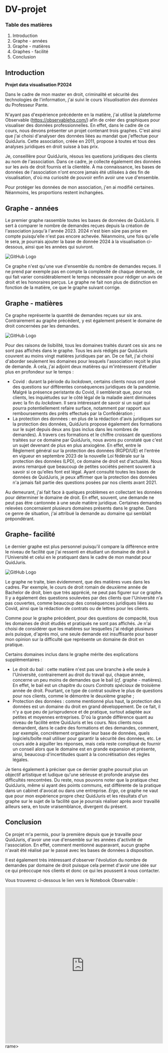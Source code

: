 # DV-projet

### Table des matières

1. Introduction
2. Graphe - années
3. Graphe - matières
4. Graphes - facilité
5. Conclusion

## Introduction
**Projet data visualisation P2024**

Dans le cadre de mon master en droit, criminalité et sécurité des technologies de l'information, j'ai suivi le cours *Visualisation des données* du Professeur Pante.

N'ayant pas d'expérience précédente en la matière, j'ai utilisé la plateforme Observable (https://observablehq.com/) afin de créer des graphiques pour visualiser des données professionnelles. En effet, dans le cadre de ce cours, nous devons présenter un projet contenant trois graphes. C'est ainsi que j'ai choisi d'analyser des données liées au mandat que j'effectue pour QuidJuris. Cette association, créée en 2011, propose à toutes et tous des analyses juridiques en droit suisse à bas prix.

Je, conseillère pour QuidJuris, résous les questions juridiques des clients au nom de l'association. Dans ce cadre, je collecte également des données sur les avis de droit fournis et la clientèle. À ma connaissance, les bases de données de l'association n'ont encore jamais été utilisées à des fin de visualisation, d'où ma curiosité de pouvoir enfin avoir une vue d'ensemble.

Pour protéger les données de mon association, j'en ai modifié certaines. Néanmoins, les proportions restent inchangées.

## Graphe - années

Le premier graphe rassemble toutes les bases de données de QuidJuris. Il sert à comparer le nombre de demandes reçues depuis la création de l'association jusqu'à l'année 2023. 2024 n'est bien sûre pas prise en compte puisqu'elle n'est pas encore achevée. Néanmoins, une fois qu'elle le sera, je pourrais ajouter la base de donnée 2024 à la visualisation ci-dessous, ainsi que les années  qui suivront. 

![GitHub Logo](https://github.com/DelB22/DV-projet/raw/main/graph-annees.png)

Ce graphe n'est qu'une vue d'ensemble du nombre de demandes reçues. Il ne prend par exemple pas en compte la complexité de chaque demande, ce qui fait varier considérablement le temps nécessaire pour rédiger un avis de droit et les honoraires perçus. Le graphe ne fait non plus de distinction en fonction de la matière, ce que le graphe suivant corrige. 

## Graphe - matières

Ce graphe représente la quantité de demandes reçues sur six ans. Contrairement au graphe précédent, y est également présent le domaine de droit concernées par les demandes.

![GitHub Logo](https://github.com/DelB22/DV-projet/blob/main/graph-matieres.png)

Pour des raisons de lisibilité, tous les domaines traités durant ces six ans ne sont pas affichés dans le graphe. Tous les avis rédigés par QuidJuris couvrent au moins vingt matières juridiques par an. De ce fait, j'ai choisi d'aborder seulement les domaines pour lesquels l'association reçoit le plus de demande. À cela, j'ai adjoint deux matières qui m'intéressent d'étudier plus en profondeur sur le temps : 

- Covid : durant la période du *lockdown*, certains clients nous ont posé des questions sur différentes conséquences juridiques de la pandémie. Malgré la présence peristante du Covid, il semblerait que, pour nos clients, les inquiétudes sur le côté légal de la maladie aient diminuées avec la fin du *lockdown*. Il sera intéressant de savoir si un sujet qui pourra potentiellement refaire surface, notamment par rapport aux remboursements des prêts effectués par la Confédération ;
- La protection des données : en plus de la rédaction d'avis juridiques sur la protection des données, QuidJuris propose également des formations sur le sujet depuis deux ans (pas inclus dans les nombres de demandes). À travers ces formations et le chiffre croissant de questions traitées sur ce domaine par QuidJuris, nous avons pu constaté que c'est un sujet devenant de plus en plus anxiogène. En effet, entre le Règlement général sur la protection des données (RGPD/UE) et l'entrée en vigueur en septembre 2023 de la nouvelle Loi fédérale sur la protection des données (LPD), ce domaine de droit est d'actualité. Nous avons remarqué que beaucoup de petites sociétés peinent souvent à savoir si ce qu'elles font est légal. Ayant consulté toutes les bases de données de QuidJuris, je peux affirmer que la protection des données n'a jamais fait partie des questions posées par nos clients avant 2021.

Au demeurant, j'ai fait face à quelques problèmes en collectant les données pour déterminer le domaine de droit. En effet, souvent, une demande ne peut pas être cantonnée à une seule matière juridique. Certaines demandes relevées concernaient plusieurs domaines présents dans le graphe. Dans ce genre de situation, j'ai attribué la demande au domaine qui semblait prépondérant. 

## Graphe- facilité

Le dernier graphe est plus personnel puisqu'il compare la différence entre le niveau de facilité que j'ai ressenti en étudiant un domaine de droit à l'Université et celui en le pratiquant dans le cadre de mon mandat pour QuidJuris. 

![GitHub Logo](https://github.com/DelB22/DV-projet/blob/main/graph-facilit%C3%A9.png)

Le graphe ne traite, bien évidemment, que des matières vues dans les cadres. Par exemple, le cours de droit romain de deuxième année de Bachelor de droit, bien que très apprécié, ne peut pas figurer sur ce graphe. Il y a également des questions soulevées par des clients que l'Université n'a pas couvertes, comme beaucoup des conséquences juridiques liées au Covid, ainsi que la rédaction de contrats ou de lettres pour les clients. 

Comme pour le graphe précédent, pour des questions de compacité, tous les domaines de droit étudiés et pratiqués ne sont pas affichés. Je n'ai choisi de considérer que les matières sur lesquelles j'ai rédigé plusieurs avis puisque, d'après moi, une seule demande est insuffisante pour baser mon opinion sur la difficulté que représente un domaine de droit en pratique.

Certains domaines inclus dans le graphe mérite des explications supplémentaires :

- Le droit du bail : cette matière n'est pas une branche à elle seule à l'Université, contrairement au droit du travail qui, chaque année, concerne un peu moins de demandes que le bail (*cf*. graphe - matières). En effet, le bail est un chapitre du cours *Contrats spéciaux* de troisième année de droit. Pourtant, ce type de contrat soulève le plus de questions pour nos clients, comme le démontre le deuxième graphe ;
- Protection des données : comme mentionné plus haut, la protection des données est un domaine du droit en grand développement. De ce fait, il n'y a que peu de jurisprudence et de pratique, surtout adaptée aux petites et moyennes entreprises. D'où la grande différence quant au niveau de facilité entre QuidJuris et les cours. Nos clients nous demandent, dans le cadre des formations et des demandes, comment, par exemple, concrétement organiser leur base de données, quels logiciels/boîte mail utiliser pour garantir la sécurité des données, etc. Le cours aide à aiguiller les réponses, mais cela reste compliqué de fournir un conseil alors que le domaine est en grande expansion et présente, ainsi, beaucoup d'incertitudes quant à la concrétisation des règles légales. 

Je tiens également à préciser que ce dernier graphe poursuit plus un objectif artistique et ludique qu'une sérieuse et profonde analyse des difficultés rencontrées. Du reste, nous pouvons noter que la pratique chez QuidJuris, même si ayant des points communs, est différente de la pratique dans un cabinet d'avocat ou dans une entreprise. *Ergo*, ce graphe ne vaut que pour mon expérience propre chez QuidJuris et les résultats d'un graphe sur le sujet de la facilité que je pourrais réaliser après avoir travaillé ailleurs sera, en toute vraisemblance, divergent du présent.


## Conclusion

Ce projet m'a permis, pour la première depuis que je travaille pour QuidJuris, d'avoir une vue d'ensemble sur les années d'activité de l'association. En effet, comment mentionné auparavant, aucun graphe n'avait été réalisé par le passé avec les bases de données à disposition.

Il est également très intéressant d'observer l'évolution du nombre de demandes par domaine de droit puisque cela permet d'avoir une idée sur ce qui préoccupe nos clients et donc ce qui les poussent à nous contacter.

Vous trouverez ci-dessous le lien vers le Notebook Observable :

<iframe width="100%" height="500" frameborder="0"
  src="https://observablehq.com/embed/efe83815ec470cfa@115?cell=*&api_key=eaeac29348547bed8f0bca5bb98370bad10f76d4"></iframe>rame>
  
